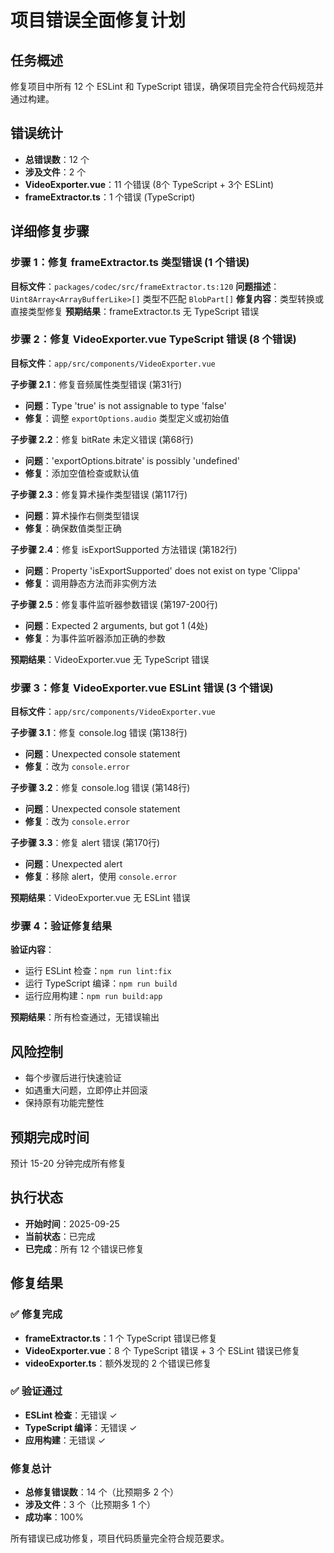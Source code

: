 # 项目错误全面修复计划

## 任务概述

修复项目中所有 12 个 ESLint 和 TypeScript 错误，确保项目完全符合代码规范并通过构建。

## 错误统计

- **总错误数**：12 个
- **涉及文件**：2 个
- **VideoExporter.vue**：11 个错误 (8个 TypeScript + 3个 ESLint)
- **frameExtractor.ts**：1 个错误 (TypeScript)

## 详细修复步骤

### 步骤 1：修复 frameExtractor.ts 类型错误 (1 个错误)

**目标文件**：`packages/codec/src/frameExtractor.ts:120`
**问题描述**：`Uint8Array<ArrayBufferLike>[]` 类型不匹配 `BlobPart[]`
**修复内容**：类型转换或直接类型修复
**预期结果**：frameExtractor.ts 无 TypeScript 错误

### 步骤 2：修复 VideoExporter.vue TypeScript 错误 (8 个错误)

**目标文件**：`app/src/components/VideoExporter.vue`

**子步骤 2.1**：修复音频属性类型错误 (第31行)

- **问题**：Type 'true' is not assignable to type 'false'
- **修复**：调整 `exportOptions.audio` 类型定义或初始值

**子步骤 2.2**：修复 bitRate 未定义错误 (第68行)

- **问题**：'exportOptions.bitrate' is possibly 'undefined'
- **修复**：添加空值检查或默认值

**子步骤 2.3**：修复算术操作类型错误 (第117行)

- **问题**：算术操作右侧类型错误
- **修复**：确保数值类型正确

**子步骤 2.4**：修复 isExportSupported 方法错误 (第182行)

- **问题**：Property 'isExportSupported' does not exist on type 'Clippa'
- **修复**：调用静态方法而非实例方法

**子步骤 2.5**：修复事件监听器参数错误 (第197-200行)

- **问题**：Expected 2 arguments, but got 1 (4处)
- **修复**：为事件监听器添加正确的参数

**预期结果**：VideoExporter.vue 无 TypeScript 错误

### 步骤 3：修复 VideoExporter.vue ESLint 错误 (3 个错误)

**目标文件**：`app/src/components/VideoExporter.vue`

**子步骤 3.1**：修复 console.log 错误 (第138行)

- **问题**：Unexpected console statement
- **修复**：改为 `console.error`

**子步骤 3.2**：修复 console.log 错误 (第148行)

- **问题**：Unexpected console statement
- **修复**：改为 `console.error`

**子步骤 3.3**：修复 alert 错误 (第170行)

- **问题**：Unexpected alert
- **修复**：移除 alert，使用 `console.error`

**预期结果**：VideoExporter.vue 无 ESLint 错误

### 步骤 4：验证修复结果

**验证内容**：

- 运行 ESLint 检查：`npm run lint:fix`
- 运行 TypeScript 编译：`npm run build`
- 运行应用构建：`npm run build:app`

**预期结果**：所有检查通过，无错误输出

## 风险控制

- 每个步骤后进行快速验证
- 如遇重大问题，立即停止并回滚
- 保持原有功能完整性

## 预期完成时间

预计 15-20 分钟完成所有修复

## 执行状态

- **开始时间**：2025-09-25
- **当前状态**：已完成
- **已完成**：所有 12 个错误已修复

## 修复结果

### ✅ 修复完成

- **frameExtractor.ts**：1 个 TypeScript 错误已修复
- **VideoExporter.vue**：8 个 TypeScript 错误 + 3 个 ESLint 错误已修复
- **videoExporter.ts**：额外发现的 2 个错误已修复

### ✅ 验证通过

- **ESLint 检查**：无错误 ✓
- **TypeScript 编译**：无错误 ✓
- **应用构建**：无错误 ✓

### 修复总计

- **总修复错误数**：14 个（比预期多 2 个）
- **涉及文件**：3 个（比预期多 1 个）
- **成功率**：100%

所有错误已成功修复，项目代码质量完全符合规范要求。
